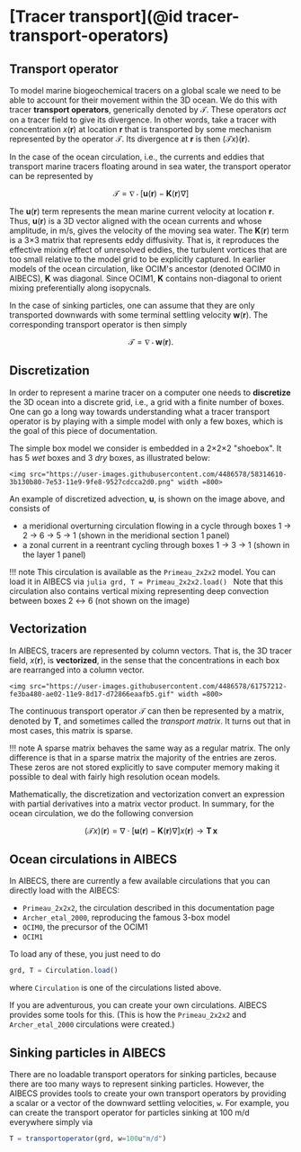 # [Tracer transport](@id tracer-transport-operators)

## Transport operator

To model marine biogeochemical tracers on a global scale we need to be able to account for their movement within the 3D ocean.
We do this with tracer **transport operators**, generically denoted by $\mathcal{T}$.
These operators *act* on a tracer field to give its divergence.
In other words, take a tracer with concentration $x(\boldsymbol{r})$ at location $\boldsymbol{r}$ that is transported by some mechanism represented by the operator $\mathcal{T}$.
Its divergence at $\boldsymbol{r}$ is then $(\mathcal{T} x)(\boldsymbol{r})$.

In the case of the ocean circulation, i.e., the currents and eddies that transport marine tracers floating around in sea water, the transport operator can be represented by

$$\mathcal{T} = \nabla \cdot \left[ \boldsymbol{u}(\boldsymbol{r}) - \mathbf{K}(\boldsymbol{r}) \nabla \right]$$

The $\boldsymbol{u}(\boldsymbol{r})$ term represents the mean marine current velocity at location $\boldsymbol{r}$.
Thus, $\boldsymbol{u}(\boldsymbol{r})$ is a 3D vector aligned with the ocean currents and whose amplitude, in m/s, gives the velocity of the moving sea water.
The $\mathbf{K}(\boldsymbol{r})$ term is a 3×3 matrix that represents eddy diffusivity.
That is, it reproduces the effective mixing effect of unresolved eddies, the turbulent vortices that are too small relative to the model grid to be explicitly captured.
In earlier models of the ocean circulation, like OCIM's ancestor (denoted OCIM0 in AIBECS), $\mathbf{K}$ was diagonal.
Since OCIM1, $\mathbf{K}$ contains non-diagonal to orient mixing preferentially along isopycnals.

In the case of sinking particles, one can assume that they are only transported downwards with some terminal settling velocity $\boldsymbol{w}(\boldsymbol{r}).$
The corresponding transport operator is then simply

$$\mathcal{T} = \nabla \cdot \boldsymbol{w}(\boldsymbol{r}).$$

## Discretization

In order to represent a marine tracer on a computer one needs to **discretize** the 3D ocean into a discrete grid, i.e., a grid with a finite number of boxes.
One can go a long way towards understanding what a tracer transport operator is by playing with a simple model with only a few boxes, which is the goal of this piece of documentation.

The simple box model we consider is embedded in a 2×2×2 "shoebox".
It has 5 *wet* boxes and 3 *dry* boxes, as illustrated below:

```@raw html
<img src="https://user-images.githubusercontent.com/4486578/58314610-3b130b80-7e53-11e9-9fe8-9527cdcca2d0.png" width =800>
```

An example of discretized advection, $\boldsymbol{u}$, is shown on the image above, and consists of
- a meridional overturning circulation flowing in a cycle through boxes 1 → 2 → 6 → 5 → 1 (shown in the meridional section 1 panel)
- a zonal current in a reentrant cycling through boxes 1 → 3 → 1 (shown in the layer 1 panel)

!!! note
    This circulation is available as the `Primeau_2x2x2` model.
    You can load it in AIBECS via
    ```julia
    grd, T = Primeau_2x2x2.load()
    ```
    Note that this circulation also contains vertical mixing representing deep convection between boxes 2 ↔ 6 (not shown on the image)

## Vectorization

In AIBECS, tracers are represented by column vectors.
That is, the 3D tracer field, $x(\boldsymbol{r})$, is **vectorized**, in the sense that the concentrations in each box are rearranged into a column vector.

```@raw html
<img src="https://user-images.githubusercontent.com/4486578/61757212-fe3ba480-ae02-11e9-8d17-d72866eaafb5.gif" width =800>
```

The continuous transport operator $\mathcal{T}$ can then be represented by a matrix, denoted by $\mathbf{T}$, and sometimes called the *transport matrix*.
It turns out that in most cases, this matrix is sparse.

!!! note
    A sparse matrix behaves the same way as a regular matrix.
    The only difference is that in a sparse matrix the majority of the entries are zeros.
    These zeros are not stored explicitly to save computer memory making it possible to deal with fairly high resolution ocean models.

Mathematically, the discretization and vectorization convert an expression with partial derivatives into a matrix vector product.
In summary, for the ocean circulation, we do the following conversion

$$(\mathcal{T} x)(\boldsymbol{r}) = \nabla \cdot \left[ \boldsymbol{u}(\boldsymbol{r}) - \mathbf{K}(\boldsymbol{r}) \nabla \right] x(\boldsymbol{r}) \longrightarrow \mathbf{T} \, \boldsymbol{x}$$

## Ocean circulations in AIBECS

In AIBECS, there are currently a few available circulations that you can directly load with the AIBECS:

- `Primeau_2x2x2`, the circulation described in this documentation page
- `Archer_etal_2000`, reproducing the famous 3-box model
- `OCIM0`, the precursor of the OCIM1
- `OCIM1`

To load any of these, you just need to do

```julia
grd, T = Circulation.load()
```

where `Circulation` is one of the circulations listed above.

If you are adventurous, you can create your own circulations.
AIBECS provides some tools for this.
(This is how the `Primeau_2x2x2` and `Archer_etal_2000` circulations were created.)

## Sinking particles in AIBECS

There are no loadable transport operators for sinking particles, because there are too many ways to represent sinking particles.
However, the AIBECS provides tools to create your own transport operators by providing a scalar or a vector of the downward settling velocities, `w`.
For example, you can create the transport operator for particles sinking at 100 m/d everywhere simply via

```julia
T = transportoperator(grd, w=100u"m/d")
``` 
